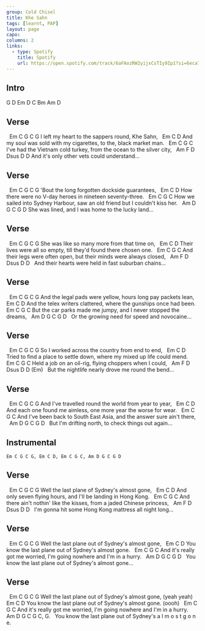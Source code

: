 ```yaml
---
group: Cold Chisel
title: Khe Sahn
tags: [learnt, PAP]
layout: page
capo: 
columns: 2
links: 
  - type: Spotify
    title: Spotify
    url: https://open.spotify.com/track/6aFAozRW2yijxCsTIy9Ip1?si=6eca7120d4f048f3
---
```


## Intro

G D Em D C Bm Am D

## Verse

&nbsp; Em                   C                  G   C G
I left my heart to the sappers round, Khe Sahn,
&nbsp;      Em                    C                   D
And my soul was sold with my cigarettes, to the, black market man.
&nbsp;            Em           C                G                   C
I've had the Vietnam cold turkey, from the ocean to the silver city,
&nbsp;               Am         F               D    Dsus D D
And it's only other vets could understand...

## Verse

&nbsp;           Em             C              G   C G
'Bout the long forgotten dockside guarantees,
&nbsp;              Em                 C                D
How there were no V-day heroes in nineteen seventy-three.
&nbsp;      Em                 C               G                         C
How we sailed into Sydney Harbour, saw an old friend but I couldn't kiss her.
&nbsp;              Am               D                 G     C G D
She was lined, and I was home to the lucky land...

## Verse

&nbsp;       Em           C                   G C G
She was like so many more from that time on,
&nbsp;     Em                C                  D
Their lives were all so empty, till they'd found there chosen one.
&nbsp;         Em              C               G                 C
And their legs were often open, but their minds were always closed,
&nbsp;         Am                  F             D     Dsus D D
&nbsp;  And their hearts were held in fast suburban chains...

## Verse

&nbsp;        Em              C             G    C G
And the legal pads were yellow, hours long pay packets lean,
&nbsp;       Em            C                    D
And the telex writers clattered, where the gunships once had been.
&nbsp;       Em                C            G                 C
But the car parks made me jumpy, and I never stopped the dreams,
&nbsp;      Am               D             G      C G D
&nbsp;   Or the growing need for speed and novocaine...

## Verse

&nbsp;     Em                C                   G  C G
So I worked across the country from end to end,
&nbsp;        Em              C                     D
Tried to find a place to settle down, where my mixed up life could mend.
&nbsp;      Em        C               G               C
Held a job on an oil-rig, flying choppers when I could,
&nbsp;       Am               F                  D   Dsus D D (Em)
&nbsp;   But the nightlife nearly drove me round the bend...

## Verse

&nbsp;        Em                  C                  G   C G
And I've travelled round the world from year to year,
&nbsp;   Em                C                 D
And each one found me aimless, one more year the worse for wear.
&nbsp;        Em                      C             G                 C
And I've been back to South East Asia, and the answer sure ain't there,
&nbsp;       Am                 D                 G     C G D
&nbsp;   But I'm drifting north, to check things out again...

## Instrumental

```
Em C G C G, Em C D, Em C G C, Am D G C G D
```

## Verse

&nbsp;            Em            C               G   C G
Well the last plane of Sydney's almost gone,
&nbsp;        Em                              C               D
And only seven flying hours, and I'll be landing in Hong Kong.
&nbsp;               Em               C              G             C
And there ain't nothin' like the kisses, from a jaded Chinese princess,
&nbsp;         Am                 F                  D   Dsus D D
&nbsp;   I'm gonna hit some Hong Kong mattress all night long...

## Verse

&nbsp;          Em                C               G   C G
Well the last plane out of Sydney's almost gone,
&nbsp;            Em                C               D
You know the last plane out of Sydney's almost gone.
&nbsp;        Em            C                  G                    C
And it's really got me worried, I'm going nowhere and I'm in a hurry.
&nbsp;            Am                D               G     C G D
&nbsp;   You know the last plane out of Sydney's almost gone...

## Verse

&nbsp;          Em                C               G   C G
Well the last plane out of Sydney's almost gone, (yeah yeah)
&nbsp;            Em                C               D
You know the last plane out of Sydney's almost gone. (oooh)
&nbsp;        Em            C                  G                    C
And it's really got me worried, I'm going nowhere and I'm in a hurry.
&nbsp;            Am                D                      G   C G C, G.
&nbsp;  You know the last plane out of Sydney's  a l m o s t  g o n e.
